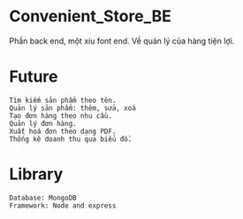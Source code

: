 # Convenient_Store_BE
 Phần back end, một xíu font end. Về quản lý của hàng tiện lợi.

# Future
    Tìm kiếm sản phẩm theo tên.
    Quản lý sản phẩm: thêm, sửa, xoá
    Tạo đơn hàng theo nhu cầu.
    Quản lý đơn hàng.
    Xuất hoá đơn theo dạng PDF.
    Thống kê doanh thu qua biểu đồ.
# Library
    Database: MongoDB
    Framework: Node and express
